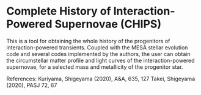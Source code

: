 # Complete History of Interaction-Powered Supernovae (CHIPS)

This is a tool for obtaining the whole history of the progenitors of
interaction-powered transients. Coupled with the MESA stellar evolution
code and several codes implemented by the authors, the user can obtain the
circumstellar matter profile and light curves of the interaction-powered
supernovae, for a selected mass and metallicity of the progenitor star.

References:
Kuriyama, Shigeyama (2020), A&A, 635, 127
Takei, Shigeyama (2020), PASJ 72, 67
